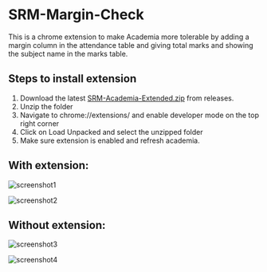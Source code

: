 # SRM-Margin-Check
 
This is a chrome extension to make Academia more tolerable by adding a margin column in the attendance table and giving total marks and showing the subject name in the marks table.


## Steps to install extension

1. Download the latest [SRM-Academia-Extended.zip](https://github.com/SukhOberoi/SRM-Academia-Extended/releases/tag/Final) from releases.
2. Unzip the folder
3. Navigate to chrome://extensions/ and enable developer mode on the top right corner
4. Click on Load Unpacked and select the unzipped folder
5. Make sure extension is enabled and refresh academia.

## With extension:

![screenshot1](ss/chrome_WErvJ8b8QL.png)

![screenshot2](ss/chrome_n1Oq3xx0OK.png)


## Without extension:


![screenshot3](ss/chrome_fCZJjvN2aZ.png)

![screenshot4](ss/chrome_XWzyNOmnKg.png)

